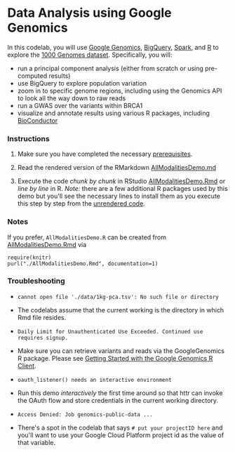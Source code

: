 Data Analysis using Google Genomics
===================================

In this codelab, you will use [Google Genomics](https://cloud.google.com/genomics/), [BigQuery](https://cloud.google.com/bigquery/what-is-bigquery), [Spark](http://spark.apache.org/), and [R](http://www.r-project.org/) to explore the [1000 Genomes dataset](https://cloud.google.com/genomics/data/1000-genomes). Specifically, you will:
* run a principal component analysis (either from scratch or using pre-computed results)
* use BigQuery to explore population variation
* zoom in to specific genome regions, including using the Genomics API to look all the way down to raw reads
* run a GWAS over the variants within BRCA1
* visualize and annotate results using various R packages, including [BioConductor](http://www.bioconductor.org)

### Instructions
1. Make sure you have completed the necessary [prerequisites](../README.md).

2. Read the rendered version of the RMarkdown [AllModalitiesDemo.md](./AllModalitiesDemo.md)

3. Execute the code *chunk by chunk* in RStudio [AllModalitiesDemo.Rmd](./AllModalitiesDemo.Rmd) or *line by line* in R.  _Note:_ there are a few additional R packages used by this demo but you'll see the necessary lines to install them as you execute this step by step from the [unrendered code](./AllModalitiesDemo.Rmd).

### Notes

If you prefer, `AllModalitiesDemo.R` can be created from [AllModalitiesDemo.Rmd](./AllModalitiesDemo.Rmd) via
```
require(knitr)
purl("./AllModalitiesDemo.Rmd", documentation=1)
```
### Troubleshooting

* `cannot open file './data/1kg-pca.tsv': No such file or directory`
 * The codelabs assume that the current working is the directory in which Rmd file resides.

* `Daily Limit for Unauthenticated Use Exceeded. Continued use requires signup.`
 * Make sure you can retrieve variants and reads via the GoogleGenomics R package. Please see [Getting Started with the Google Genomics R Client](https://github.com/googlegenomics/api-client-r).

* `oauth_listener() needs an interactive environment`
 * Run this demo *interactively* the first time around so that httr can invoke the OAuth flow and store credentials in the current working directory.

* `Access Denied: Job genomics-public-data ...`
 * There's a spot in the codelab that says `# put your projectID here` and you'll want to use your Google Cloud Platform project id as the value of that variable.
